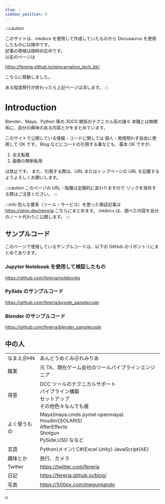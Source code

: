 ```yaml
---
slug: /
sidebar_position: 0
---
```


:::caution

このサイトは、mkdocs を使用して作成していたものから Docusaurus を使用したものに以降中です。  
記事の移植は随時対応中です。  
以前のページは  
  
https://fereria.github.io/reincarnation_tech_bk/  
  
こちらに移動しました。  

ある程度移行が終わったら上記ページは消します。
:::

# Introduction

Blender、Maya、Python 等の 3DCG 関係のテクニカル系の諸々
本職とは無関係に、自分の興味のある内容とかをまとめています。

このサイトで公開している情報・コードに関しては
個人・商用問わず自由に使用して OK です。
Blog などにコードの引用する事なども、基本 OK ですが、

1. 全文転載
2. 画像の無断転用

は禁止です。
また、引用する際は、URL またはトップページの URL を記載するようよろしくお願いします。

:::caution
このページの URL・階層は定期的に変わりますので
リンクを保存する際はご注意ください。
:::

:::info
色んな要素（ツール・サービス）を使った検証記事は
https://zenn.dev/remiria
こちらにまとめます。
mkdocs は、調べた内容を自分のノート代わりに公開します。
:::

## サンプルコード

このページで使用しているサンプルコードは、以下の GitHub のリポジトリにまとめてあります。

### Jupyter Notebook を使用して検証したもの

https://github.com/fereria/notebooks

### PySide のサンプルコード

https://github.com/fereria/pyside_samplecode

### Blender のサンプルコード

https://github.com/fereria/blender_samplecode

## 中の人

|              |                                                                                                        |
| ------------ | ------------------------------------------------------------------------------------------------------ |
| なまえ＠HN   | あんどうめぐみ＠れみりあ                                                                               |
| 職業         | 元 TA、現在ゲーム会社のツールパイプラインエンジニア                                                    |
| 得意         | DCC ツールのテクニカルサポート<br/>パイプライン構築<br/>セットアップ<br/>その他色々なんでも屋          |
| よく使うもの | Maya(maya.cmds pymel openmaya)<br/>Houdini(SOLARIS)<br/>AfterEffects<br/>Shotgun<br/>PySide,USD ななど |
| 言語         | Python(メイン) C#(Excel Unity) JavaScript(AE)                                                          |
| 趣味とか     | 旅行、カメラ                                                                                           |
| Twitter      | https://twitter.com/fereria                                                                            |
| 日記         | https://fereria.github.io/blog/                                                                        |
| 写真         | https://500px.com/megumiando                                                                           |

o
